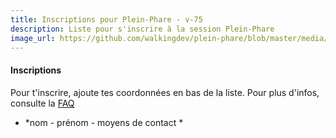 ```yaml
---
title: Inscriptions pour Plein-Phare - v-75
description: Liste pour s'inscrire à la session Plein-Phare
image_url: https://github.com/walkingdev/plein-phare/blob/master/media/banner-inscription.png?raw=true
---
```


#### Inscriptions

Pour t'inscrire, ajoute tes coordonnées en bas de la liste.
Pour plus d'infos, consulte la [FAQ](http://walkingdev.fr/#walkingdev/plein-phare/blob/master/v-75/faq.md)

* *nom - prénom - moyens de contact *

